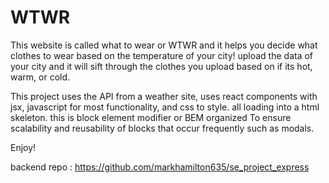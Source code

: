 # WTWR 

This website is called what to wear or WTWR and it helps you decide what clothes to wear based on the temperature of your city! upload the data of your city and it will sift through the clothes you upload based on if its hot, warm, or cold. 

This project uses the API from a weather site, uses react components with jsx, javascript for most functionality, and css to style. all loading into a html skeleton. this is block element modifier or BEM organized To ensure scalability and reusability of blocks that occur frequently such as modals. 

Enjoy!

backend repo : https://github.com/markhamilton635/se_project_express
